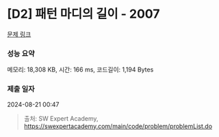 # [D2] 패턴 마디의 길이 - 2007 

[문제 링크](https://swexpertacademy.com/main/code/problem/problemDetail.do?contestProbId=AV5P1kNKAl8DFAUq) 

### 성능 요약

메모리: 18,308 KB, 시간: 166 ms, 코드길이: 1,194 Bytes

### 제출 일자

2024-08-21 00:47



> 출처: SW Expert Academy, https://swexpertacademy.com/main/code/problem/problemList.do